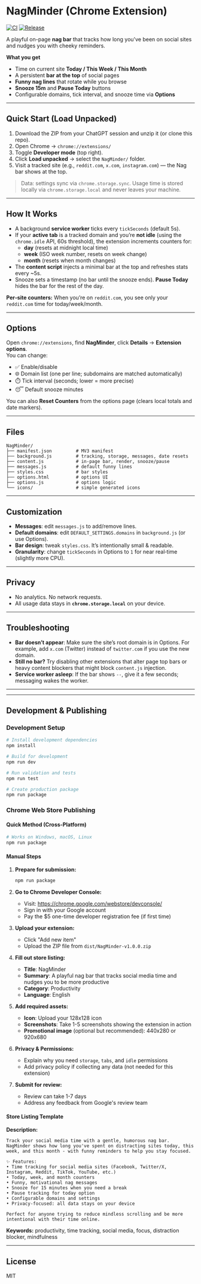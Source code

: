 # NagMinder (Chrome Extension)

[![CI](https://github.com/shotah/NagMinder/actions/workflows/ci.yml/badge.svg)](https://github.com/shotah/NagMinder/actions/workflows/ci.yml)
[![Release](https://github.com/shotah/NagMinder/actions/workflows/release.yml/badge.svg)](https://github.com/shotah/NagMinder/actions/workflows/release.yml)

A playful on-page **nag bar** that tracks how long you've been on social sites and nudges you with cheeky reminders.

**What you get**
- Time on current site **Today / This Week / This Month**
- A persistent **bar at the top** of social pages
- **Funny nag lines** that rotate while you browse
- **Snooze 15m** and **Pause Today** buttons
- Configurable domains, tick interval, and snooze time via **Options**

---

## Quick Start (Load Unpacked)

1. Download the ZIP from your ChatGPT session and unzip it (or clone this repo).
2. Open Chrome → `chrome://extensions/`
3. Toggle **Developer mode** (top right).
4. Click **Load unpacked** → select the `NagMinder/` folder.
5. Visit a tracked site (e.g., `reddit.com`, `x.com`, `instagram.com`) — the Nag bar shows at the top.

> Data: settings sync via `chrome.storage.sync`. Usage time is stored locally via `chrome.storage.local` and never leaves your machine.

---

## How It Works

- A background **service worker** ticks every `tickSeconds` (default 5s).  
- If your **active tab** is a tracked domain and you’re **not idle** (using the `chrome.idle` API, 60s threshold), the extension increments counters for:
  - **day** (resets at midnight local time)
  - **week** (ISO week number, resets on week change)
  - **month** (resets when month changes)
- The **content script** injects a minimal bar at the top and refreshes stats every ~5s.
- Snooze sets a timestamp (no bar until the snooze ends). **Pause Today** hides the bar for the rest of the day.

**Per‑site counters:** When you’re on `reddit.com`, you see only your `reddit.com` time for today/week/month.

---

## Options

Open `chrome://extensions`, find **NagMinder**, click **Details** → **Extension options**.  
You can change:

- ✅ Enable/disable
- 🌐 Domain list (one per line; subdomains are matched automatically)
- ⏱️ Tick interval (seconds; lower = more precise)
- 😴 Default snooze minutes

You can also **Reset Counters** from the options page (clears local totals and date markers).

---

## Files

```
NagMinder/
├── manifest.json         # MV3 manifest
├── background.js         # tracking, storage, messages, date resets
├── content.js            # in-page bar, render, snooze/pause
├── messages.js           # default funny lines
├── styles.css            # bar styles
├── options.html          # options UI
├── options.js            # options logic
└── icons/                # simple generated icons
```

---

## Customization

- **Messages**: edit `messages.js` to add/remove lines.
- **Default domains**: edit `DEFAULT_SETTINGS.domains` in `background.js` (or use Options).
- **Bar design**: tweak `styles.css`. It’s intentionally small & readable.
- **Granularity**: change `tickSeconds` in Options to `1` for near real‑time (slightly more CPU).

---

## Privacy

- No analytics. No network requests.  
- All usage data stays in **`chrome.storage.local`** on your device.

---

## Troubleshooting

- **Bar doesn’t appear**: Make sure the site’s root domain is in Options. For example, add `x.com` (Twitter) instead of `twitter.com` if you use the new domain.
- **Still no bar?** Try disabling other extensions that alter page top bars or heavy content blockers that might block `content.js` injection.
- **Service worker asleep**: If the bar shows `--`, give it a few seconds; messaging wakes the worker.

---

---

## Development & Publishing

### Development Setup

```bash
# Install development dependencies
npm install

# Build for development
npm run dev

# Run validation and tests
npm run test

# Create production package
npm run package
```

### Chrome Web Store Publishing

#### Quick Method (Cross-Platform)
```bash
# Works on Windows, macOS, Linux
npm run package
```

#### Manual Steps

1. **Prepare for submission:**
   ```bash
   npm run package
   ```

2. **Go to Chrome Developer Console:**
   - Visit: https://chrome.google.com/webstore/devconsole/
   - Sign in with your Google account
   - Pay the $5 one-time developer registration fee (if first time)

3. **Upload your extension:**
   - Click "Add new item"
   - Upload the ZIP file from `dist/NagMinder-v1.0.0.zip`

4. **Fill out store listing:**
   - **Title**: NagMinder
   - **Summary**: A playful nag bar that tracks social media time and nudges you to be more productive
   - **Category**: Productivity
   - **Language**: English
   
5. **Add required assets:**
   - **Icon**: Upload your 128x128 icon
   - **Screenshots**: Take 1-5 screenshots showing the extension in action
   - **Promotional image** (optional but recommended): 440x280 or 920x680

6. **Privacy & Permissions:**
   - Explain why you need `storage`, `tabs`, and `idle` permissions
   - Add privacy policy if collecting any data (not needed for this extension)

7. **Submit for review:**
   - Review can take 1-7 days
   - Address any feedback from Google's review team

#### Store Listing Template

**Description:**
```
Track your social media time with a gentle, humorous nag bar. NagMinder shows how long you've spent on distracting sites today, this week, and this month - with funny reminders to help you stay focused.

✨ Features:
• Time tracking for social media sites (Facebook, Twitter/X, Instagram, Reddit, TikTok, YouTube, etc.)
• Today, week, and month counters
• Funny, motivational nag messages
• Snooze for 15 minutes when you need a break
• Pause tracking for today option
• Configurable domains and settings
• Privacy-focused: all data stays on your device

Perfect for anyone trying to reduce mindless scrolling and be more intentional with their time online.
```

**Keywords:** productivity, time tracking, social media, focus, distraction blocker, mindfulness

---

## License

MIT
